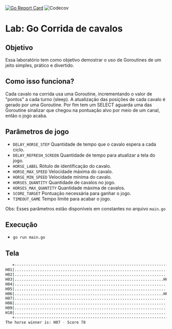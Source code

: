 [![Go Report Card](https://goreportcard.com/badge/github.com/psaraiva/lab-go-horse-racing)](https://goreportcard.com/report/github.com/psaraiva/lab-go-horse-racing)
![Codecov](https://img.shields.io/codecov/c/github/psaraiva/lab-go-horse-racing)

# Lab: Go Corrida de cavalos

## Objetivo
Essa laboratório tem como objetivo demostrar o uso de Goroutines de um jeito simples, prático e divertido.

## Como isso funciona?
Cada cavalo na corrida usa uma Goroutine, incrementando o valor de "pontos" a cada turno (sleep). A atualização das posições de cada cavalo é gerado por uma Goroutine. Por fim tem um SELECT aguarda uma das Goroutine sinalizar que chegou na pontuação alvo por meio de um canal, então o jogo acaba.

## Parâmetros de jogo
- `DELAY_HORSE_STEP` Quantidade de tempo que o cavalo espera a cada ciclo.
- `DELAY_REFRESH_SCREEN` Quantidade de tempo para atualizar a tela do jogo.
- `HORSE_LABEL` Rótulo de identificação do cavalo.
- `HORSE_MAX_SPEED` Velocidade máxima do cavalo.
- `HORSE_MIN_SPEED` Velocidade mínima do cavalo.
- `HORSES_QUANTITY` Quantidade de cavalos no jogo.
- `HORSES_MAX_QUANTITY` Quantidade máxima de cavalos.
- `SCORE_TARGET` Pontuação necessária para ganhar o jogo.
- `TIMEOUT_GAME` Tempo limite para acabar o jogo.

Obs: Esses parâmetros estão disponíveis em constantes no arquivo `main.go`

## Execução
- `go run main.go`

## Tela
```bash
   +-----------------------------------------------------------------------------+
H01|......................................................................H01    |
H02|..........................................................................H02|
H03|.................................................................H03         |
H04|...........................................................................H04|
H05|....................................................................H05      |
H06|.................................................................H06         |
H07|..............................................................................H07|
H08|....................................................................H08      |
H09|.......................................................................H09   |
H10|........................................................................H10  |
   +-----------------------------------------------------------------------------+
The horse winner is: H07 - Score 78
```
